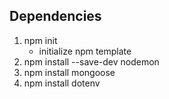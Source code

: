 ## Dependencies

1. npm init
   - initialize npm template
2. npm install --save-dev nodemon
3. npm install mongoose
4. npm install dotenv
